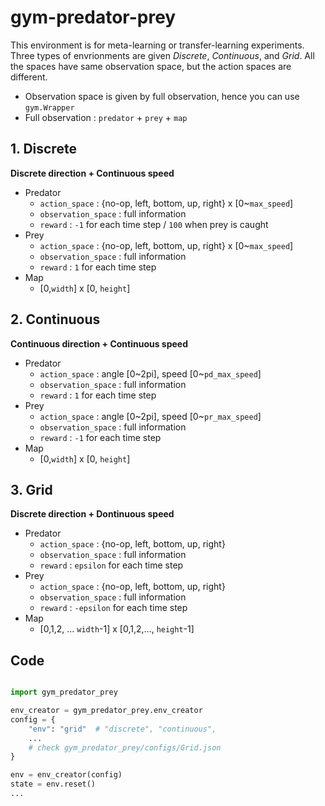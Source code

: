 # gym-predator-prey

This environment is for meta-learning or transfer-learning experiments. Three types of envrionments are given *Discrete*, *Continuous*, and *Grid*. All the spaces have same observation space, but the action spaces are different.


* Observation space is given by full observation, hence you can use `gym.Wrapper`
* Full observation : `predator` + `prey` + `map`

## 1. Discrete 

**Discrete direction + Continuous speed**

* Predator 
  * `action_space` : {no-op, left, bottom, up, right} x [0~`max_speed`]
  * `observation_space` : full information
  * `reward`  : `-1` for each time step  / `100` when prey is caught
* Prey
  * `action_space` : {no-op, left, bottom, up, right} x [0~`max_speed`]
  * `observation_space` : full information
  * `reward`  : `1` for each time step 
* Map 
  * [0,`width`] x [0, `height`]


## 2. Continuous

**Continuous direction + Continuous speed**


* Predator 
  * `action_space` :  angle [0~2pi], speed [0~`pd_max_speed`]
  * `observation_space` : full information
  * `reward`  : `1` for each time step 
* Prey
  * `action_space` :  angle [0~2pi], speed [0~`pr_max_speed`]
  * `observation_space` : full information
  * `reward`  : `-1` for each time step 
* Map 
  * [0,`width`] x [0, `height`]


## 3. Grid 

**Discrete direction + Dontinuous speed**

* Predator 
  * `action_space` : {no-op, left, bottom, up, right}
  * `observation_space` : full information
  * `reward`  : `epsilon` for each time step 
* Prey
  * `action_space` : {no-op, left, bottom, up, right}
  * `observation_space` : full information
  * `reward`  : `-epsilon` for each time step 
* Map 
  * [0,1,2, ... `width`-1] x [0,1,2,..., `height`-1]


## Code 

```python

import gym_predator_prey

env_creator = gym_predator_prey.env_creator
config = {
    "env": "grid"  # "discrete", "continuous",
    ...
    # check gym_predator_prey/configs/Grid.json    
}

env = env_creator(config)
state = env.reset()
...

```